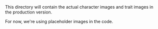 This directory will contain the actual character images and trait images in the production version.

For now, we're using placeholder images in the code.